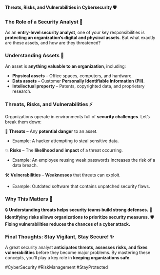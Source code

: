 **Threats, Risks, and Vulnerabilities in Cybersecurity 🛡️**

### **The Role of a Security Analyst 🔧**
As an **entry-level security analyst**, one of your key responsibilities is **protecting an organization’s digital and physical assets**. But what exactly are these assets, and how are they threatened?

### **Understanding Assets 🏢**
An asset is **anything valuable to an organization**, including:
- **Physical assets** – Office spaces, computers, and hardware.
- **Data assets** – Customer **Personally Identifiable Information (PII)**.
- **Intellectual property** – Patents, copyrighted data, and proprietary research.

### **Threats, Risks, and Vulnerabilities ⚡**
Organizations operate in environments full of **security challenges**. Let’s break them down:

🔄 **Threats** – Any **potential danger** to an asset.
- Example: A hacker attempting to steal sensitive data.

💥 **Risks** – The **likelihood and impact** of a threat occurring.
- Example: An employee reusing weak passwords increases the risk of a data breach.

🛠️ **Vulnerabilities** – **Weaknesses** that threats can exploit.
- Example: Outdated software that contains unpatched security flaws.

### **Why This Matters 🚀**
🔒 **Understanding threats helps security teams build strong defenses.**
🏢 **Identifying risks allows organizations to prioritize security measures.**
🛡️ **Fixing vulnerabilities reduces the chances of a cyber attack.**

### **Final Thoughts: Stay Vigilant, Stay Secure! ✨**
A great security analyst **anticipates threats, assesses risks, and fixes vulnerabilities** before they become major problems. By mastering these concepts, you’ll play a key role in **keeping organizations safe**.

#CyberSecurity #RiskManagement #StayProtected

